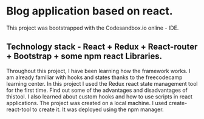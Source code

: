 # Blog application based on react.

This project was bootstrapped with the Codesandbox.io online - IDE.

## Technology stack - React + Redux + React-router + Bootstrap + some npm react Libraries.

Throughout this project, I have been learning how the
framework works. I am already familiar with hooks and states
thanks to the freecodecamp learning center. In this project I
used the Redux react state management tool for the first time.
Find out some of the advantages and disadvantages of thistool.
I also learned about custom hooks and how to use scripts
in react applications. The project was created on a local
machine. I used create-react-tool to create it.
It was deployed using the npm manager.
